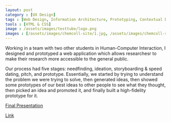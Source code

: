 ```yaml
---
layout: post
category : [UX Design]
tags : [Web Design, Information Architecture, Prototyping, Contextual Design]
tools : [HTML & CSS]
image : /assets/images/testtube/logo.png
images : [/assets/images/chemcoll-site/1.jpg, /assets/images/chemcoll-site/2.jpg, /assets/images/chemcoll-site/3.jpg, /assets/images/chemcoll-site/4.jpg]
---
```


<p class="description">
Working in a team with two other students in Human-Computer Interaction, I designed and prototyped a web application which allows researchesr to make their research more accessible to the general public.</p>

<p class="description">
Our process had five stages: needfinding, ideation, storyboarding & speed dating, pitch, and prototype. Essentially, we started by trying to understand the problem we were trying to solve, then generated ideas, then showed some prototypes of our best ideas to other people to see what they thought, then picked an idea and promoted it, and finally built a high-fidelity prototype for it.
</p>

<p><a class="button large" href="assets/pdf/TestTubeFinalPresentation.pdf">Final Presentation</a></p>
<p><a class = "button large" href="http://http://julia-t.com/testtube/home.php">Link</a></p>